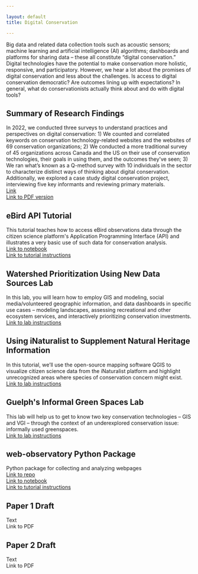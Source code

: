 ```yaml
---

layout: default
title: Digital Conservation

---
```

Big data and related data collection tools such as acoustic sensors; machine learning and artificial intelligence (AI) algorithms; dashboards and platforms for sharing data – these all constitute “digital conservation.” Digital technologies have the potential to make conservation more holistic, responsive, and participatory. However, we hear a lot about the promises of digital conservation and less about the challenges. Is access to digital conservation democratic? Are outcomes lining up with expectations? In general, what do conservationists actually think about and do with digital tools?

## Summary of Research Findings
In 2022, we conducted three surveys to understand practices and perspectives on digital conservation: 1) We counted and correlated keywords on conservation technology-related websites and the websites of 69 conservation organizations; 2) We conducted a more traditional survey of 45 organizations across Canada and the US on their use of conservation technologies, their goals in using them, and the outcomes they’ve seen; 3) We ran what’s known as a Q-method survey with 10 individuals in the sector to characterize distinct ways of thinking about digital conservation. Additionally, we explored a case study digital conservation project, interviewing five key informants and reviewing primary materials. \
[Link](https://ericnost.github.io/digitalconservation_summary) \
[Link to PDF version](Digital%20Conservation%20Summary.pdf)

## eBird API Tutorial
This tutorial teaches how to access eBird observations data through the citizen science platform's Application Programming Interface (API) and illustrates a very basic use of such data for conservation analysis. \
[Link to notebook](https://colab.research.google.com/drive/1HJ5D8zLkQJugdTnsZM7IKofRE8ASPUS3?usp=sharing) \
[Link to tutorial instructions](https://ericnost.github.io/digitalconservation_ebirdapi)

## Watershed Prioritization Using New Data Sources Lab
In this lab, you will learn how to employ GIS and modeling, social media/volunteered geographic information, and data dashboards in specific use cases – modeling landscapes, assessing recreational and other ecosystem services, and interactively prioritizing conservation investments. \
[Link to lab instructions](https://ericnost.github.io/digitalconservation_watershedlab)

## Using iNaturalist to Supplement Natural Heritage Information
In this tutorial, we’ll use the open-source mapping software QGIS to visualize citizen science data from the iNaturalist platform and highlight unrecognized areas where species of conservation concern might exist. \
[Link to lab instructions](https://ericnost.github.io/digitalconservation_naturalheritage)

## Guelph's Informal Green Spaces Lab
This lab will help us to get to know two key conservation technologies – GIS and VGI  – through the context of an underexplored conservation issue: informally used greenspaces. \
[Link to lab instructions](https://ericnost.github.io/digitalconservation_igslab)

## web-observatory Python Package
Python package for collecting and analyzing webpages \
[Link to repo](https://github.com/ericnost/web-observatory) \
[Link to notebook](https://colab.research.google.com/drive/1vd6Nm77cDFMpKt5vyDmmZtSfy3bL-HGg?usp=sharing) \
[Link to tutorial instructions](https://ericnost.github.io/digitalconservation_observatory)

## Paper 1 Draft
Text \
Link to PDF

## Paper 2 Draft
Text \
Link to PDF